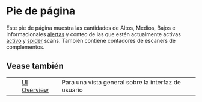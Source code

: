 # Pie de página #

Este pie de página muestra las cantidades de Altos, Medios, Bajos e Informacionales [alertas][] y conteo de las que estén actualmente activas [activo][] y [spider][] scans.
También contiene contadores de escaners de complementos.

## Vease también ##

<table> 
 <tbody>
  <tr>
   <td>&nbsp;&nbsp;&nbsp;&nbsp;</td>
   <td> <a href="HelpUiOverview" rel="nofollow">UI Overview</a></td>
   <td>Para una vista general sobre la interfaz de usuario</td>
  </tr> 
 </tbody>
</table>


[alertas]: HelpStartConceptsAlerts
[activo]: HelpStartConceptsAscan
[spider]: HelpStartConceptsSpider